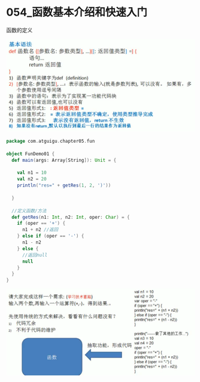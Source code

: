 # 054_函数基本介绍和快速入门

函数的定义

![1616679545293](054_%E5%87%BD%E6%95%B0%E5%9F%BA%E6%9C%AC%E4%BB%8B%E7%BB%8D%E5%92%8C%E5%BF%AB%E9%80%9F%E5%85%A5%E9%97%A8/1616679545293.png)

```scala
package com.atguigu.chapter05.fun

object FunDemo01 {
  def main(args: Array[String]): Unit = {

    val n1 = 10
    val n2 = 20
    println("res=" + getRes(1, 2, ')'))

  }

  //定义函数/方法
  def getRes(n1: Int, n2: Int, oper: Char) = {
    if (oper == '+') {
      n1 + n2 //返回
    } else if (oper == '-') {
      n1 - n2
    } else {
      //返回null
      null
    }
  }
}
```

![1616679888471](054_%E5%87%BD%E6%95%B0%E5%9F%BA%E6%9C%AC%E4%BB%8B%E7%BB%8D%E5%92%8C%E5%BF%AB%E9%80%9F%E5%85%A5%E9%97%A8/1616679888471.png)